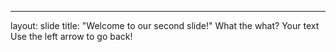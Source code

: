 ---
layout: slide
title: "Welcome to our second slide!"
What the what?
Your text
Use the left arrow to go back!

